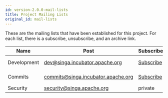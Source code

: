 ```yaml
---
id: version-2.0.0-mail-lists
title: Project Mailing Lists
original_id: mail-lists
---
```


<!--- Licensed to the Apache Software Foundation (ASF) under one or more contributor license agreements.  See the NOTICE file distributed with this work for additional information regarding copyright ownership.  The ASF licenses this file to you under the Apache License, Version 2.0 (the "License"); you may not use this file except in compliance with the License.  You may obtain a copy of the License at http://www.apache.org/licenses/LICENSE-2.0 Unless required by applicable law or agreed to in writing, software distributed under the License is distributed on an "AS IS" BASIS, WITHOUT WARRANTIES OR CONDITIONS OF ANY KIND, either express or implied.  See the License for the specific language governing permissions and limitations under the License.  -->


These are the mailing lists that have been established for this project. For each list, there is a subscribe, unsubscribe, and an archive link.

| Name | Post | Subscribe | Unsubscribe | Archive |
| --- | --- | --- | --- | --- |
| Development | <dev@singa.incubator.apache.org>     | [Subscribe](mailto:dev-subscribe@singa.incubator.apache.org)     | [Unsubscribe](mailto:dev-unsubscribe@singa.incubator.apache.org.)    | [mail-archives.apache.org](http://mail-archives.apache.org/mod_mbox/singa-dev/)     |
| Commits     | <commits@singa.incubator.apache.org> | [Subscribe](mailto:commits-subscribe@singa.incubator.apache.org) | [Unsubscribe](mailto:commits-unsubscribe@singa.incubator.apache.org) | [mail-archives.apache.org](http://mail-archives.apache.org/mod_mbox/singa-commits/) |
| Security    | <security@singa.apache.org>          | private                                                          | private                                                              | private                                                                             |

